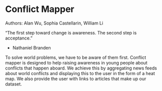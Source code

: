 Conflict Mapper
===================

Authors:
Alan Wu, Sophia Castellarin, William Li

“The first step toward change is awareness. The second step is acceptance.”
  - Nathaniel Branden

To solve world problems, we have to be aware of them first. Conflict mapper is designed to help raising awareness in young people about conflicts that happen aboard. We achieve this by aggregating news feeds about world conflicts and displaying this to the user in the form of a heat map. We also provide the user with links to articles that make up our dataset.
